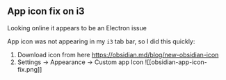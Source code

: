 ## App icon fix on i3

Looking online it appears to be an Electron issue

App icon was not appearing in my `i3` tab bar, so I did this quickly:
1. Download icon from here <https://obsidian.md/blog/new-obsidian-icon>
2. Settings -> Appearance -> Custom app Icon
![[obsidian-app-icon-fix.png]]